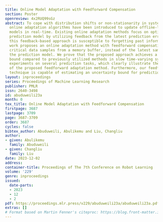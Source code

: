 ```yaml
---
title: Online Model Adaptation with Feedforward Compensation
section: Poster
openreview: 4x2RUQ99sGz
abstract: To cope with distribution shifts or non-stationarity in system dynamics,
  online adaptation algorithms have been introduced to update offline-learned prediction
  models in real-time. Existing online adaptation methods focus on optimizing the
  prediction model by utilizing feedback from the latest prediction error. Unfortunately,
  this feedback-based approach is susceptible to forgetting past information. This
  work proposes an online adaptation method with feedforward compensation, which uses
  critical data samples from a memory buffer, instead of the latest samples, to optimize
  the prediction model. We prove that the proposed approach achieves a smaller error
  bound compared to previously utilized methods in slow time-varying systems. We conducted
  experiments on several prediction tasks, which clearly illustrate the superiority
  of the proposed feedforward adaptation method. Furthermore, our feedforward adaptation
  technique is capable of estimating an uncertainty bound for predictions.
layout: inproceedings
series: Proceedings of Machine Learning Research
publisher: PMLR
issn: 2640-3498
id: abuduweili23a
month: 0
tex_title: Online Model Adaptation with Feedforward Compensation
firstpage: 3687
lastpage: 3709
page: 3687-3709
order: 3687
cycles: false
bibtex_author: Abuduweili, Abulikemu and Liu, Changliu
author:
- given: Abulikemu
  family: Abuduweili
- given: Changliu
  family: Liu
date: 2023-12-02
address:
container-title: Proceedings of The 7th Conference on Robot Learning
volume: '229'
genre: inproceedings
issued:
  date-parts:
  - 2023
  - 12
  - 2
pdf: https://proceedings.mlr.press/v229/abuduweili23a/abuduweili23a.pdf
extras: []
# Format based on Martin Fenner's citeproc: https://blog.front-matter.io/posts/citeproc-yaml-for-bibliographies/
---
```

